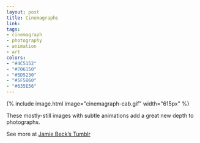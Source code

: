 ```yaml
---
layout: post
title: Cinemagraphs
link:
tags:
- cinemagraph
- photography
- animation
- art
colors:
- "#4C5152"
- "#706150"
- "#5D5230"
- "#5F5B60"
- "#635E56"
---
```


{% include image.html image="cinemagraph-cab.gif" width="615px" %}

These mostly-still images with subtle animations add a great new depth to photographs. 

See more at [Jamie Beck’s Tumblr](http://fromme-toyou.tumblr.com/tagged/cinemagraph)
